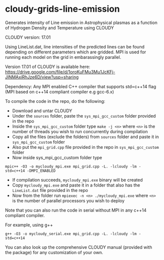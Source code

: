 # cloudy-grids-line-emission
Generates intensity of Line emission in Astrophysical plasmas as a function of Hydrogen Density and Temperature using CLOUDY

CLOUDY version: 17.01

Using LineList.dat, line intensities of the predicted lines can be found depending on different parameters which are gridded.
MPI is used for running each model on the grid in embarassingly parallel.

Version 17.01 of CLOUDY is available here: 
https://drive.google.com/file/d/1oroKuFMu3Mu1JcKFj-JlNMAxiRhJze6D/view?usp=sharing

Dependency: Any MPI enabled C++ compiler that supports std=c++14 flag (MPI based on c++14 compliant compiler e.g gcc-6.x)

To compile the code in the repo, do the following:

- Download and untar CLOUDY
- Under the ```sources``` folder, paste the ```sys_mpi_gcc_custom``` folder provided in the repo
- Inside the ```sys_mpi_gcc_custom``` folder type ```make -j <n>``` where ```<n>``` is the number of threads you wish to run concurrently during compilation
- Copy all the files (exclude the folders) from ```sources``` folder and paste it in ```sys_mpi_gcc_custom``` folder
- Also put the ```mpi_grid.cpp``` file provided in the repo in ```sys_mpi_gcc_custom``` folder
- Now inside sys_mpi_gcc_custom folder type 

```mpic++ -O3 -o mycloudy_mpi.exe mpi_grid.cpp -L. -lcloudy -lm -std=c++14 -DMPI_ENABLED```
- If compilation succeeds, ```mycloudy_mpi.exe``` binary will be created
- Copy ```mycloudy_mpi.exe``` and paste it in a folder that also has the ```LineList.dat``` file provided in the repo
- Now from the folder run ```mpiexec -n <n> ./mycloudy_mpi.exe``` where ```<n>``` is the number of parallel processors you wish to deploy

Note that you can also run the code in serial without MPI in any c++14 compliant compiler. 

For example, using g++

```g++ -O3 -o mycloudy_serial.exe mpi_grid.cpp -L. -lcloudy -lm -std=c++14```

You can also look up the comprehensive CLOUDY manual (provided with the package) for any customization of your own.
